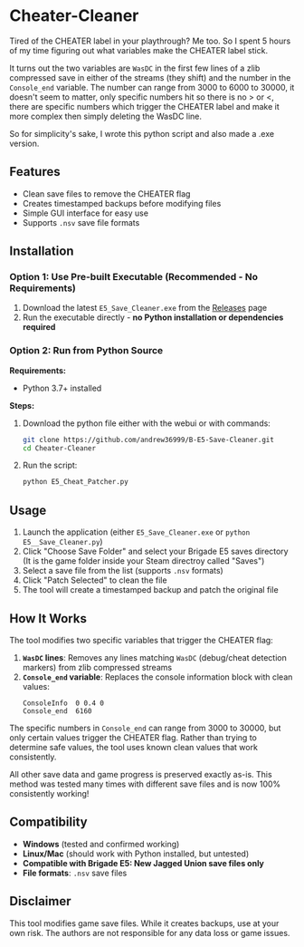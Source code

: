 # Cheater-Cleaner

Tired of the CHEATER label in your playthrough? Me too. So I spent 5 hours of my time figuring out what variables make the CHEATER label stick.

It turns out the two variables are `WasDC` in the first few lines of a zlib compressed save in either of the streams (they shift) and the number in the `Console_end` variable. The number can range from 3000 to 6000 to 30000, it doesn't seem to matter, only specific numbers hit so there is no > or <, there are specific numbers which trigger the CHEATER label and make it more complex then simply deleting the WasDC line.

So for simplicity's sake, I wrote this python script and also made a .exe version.

## Features

- Clean save files to remove the CHEATER flag
- Creates timestamped backups before modifying files
- Simple GUI interface for easy use
- Supports `.nsv` save file formats

## Installation

### Option 1: Use Pre-built Executable (Recommended - No Requirements)

1. Download the latest `E5_Save_Cleaner.exe` from the [Releases](../../releases) page
2. Run the executable directly - **no Python installation or dependencies required**

### Option 2: Run from Python Source

**Requirements:**
- Python 3.7+ installed

**Steps:**
1. Download the python file either with the webui or with commands:
   ```bash
   git clone https://github.com/andrew36999/B-E5-Save-Cleaner.git
   cd Cheater-Cleaner
   ```

2. Run the script:
   ```bash
   python E5_Cheat_Patcher.py
   ```

## Usage

1. Launch the application (either `E5_Save_Cleaner.exe` or `python E5__Save_Cleaner.py`)
2. Click "Choose Save Folder" and select your Brigade E5 saves directory (It is the game folder inside your Steam directroy called "Saves")
3. Select a save file from the list (supports `.nsv` formats)
4. Click "Patch Selected" to clean the file
5. The tool will create a timestamped backup and patch the original file


## How It Works

The tool modifies two specific variables that trigger the CHEATER flag:

1. **`WasDC` lines**: Removes any lines matching `WasDC` (debug/cheat detection markers) from zlib compressed streams
2. **`Console_end` variable**: Replaces the console information block with clean values:
   ```
   ConsoleInfo  0 0.4 0
   Console_end  6160
   ```

The specific numbers in `Console_end` can range from 3000 to 30000, but only certain values trigger the CHEATER flag. Rather than trying to determine safe values, the tool uses known clean values that work consistently.

All other save data and game progress is preserved exactly as-is.
This method was tested many times with different save files and is now 100% consistently working!

## Compatibility

- **Windows** (tested and confirmed working)
- **Linux/Mac** (should work with Python installed, but untested)
- **Compatible with Brigade E5: New Jagged Union save files only**
- **File formats**: `.nsv` save files

## Disclaimer

This tool modifies game save files. While it creates backups, use at your own risk. The authors are not responsible for any data loss or game issues.
